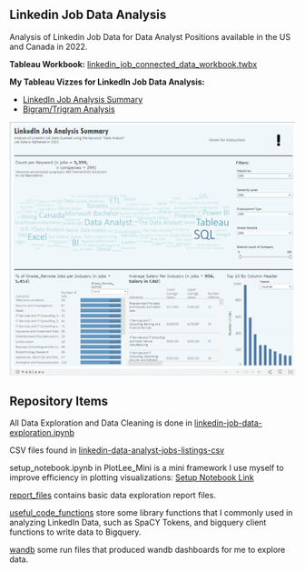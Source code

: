 ## Linkedin Job Data Analysis

Analysis of Linkedin Job Data for Data Analyst Positions available in the US and Canada in 2022.

**Tableau Workbook:** [linkedin_job_connected_data_workbook.twbx](linkedin_job_connected_data_workbook.twbx)

**My Tableau Vizzes for LinkedIn Job Data Analysis:** 
- [LinkedIn Job Analysis Summary](https://public.tableau.com/app/profile/hai.ran.zheng/viz/linkedin_job_analysis/LinkedInJobAnalysisSummary)
- [Bigram/Trigram Analysis](https://public.tableau.com/views/linkedin_job_bigram_trigram_analysis/LinkedInJobDescriptionBigramTrigramAnalysis?:language=en-US&:display_count=n&:origin=viz_share_link)

![Tableau Job Analysis Dashboard](images/tableau_job_analysis_dashboard.png)

## Repository Items
All Data Exploration and Data Cleaning is done in [linkedin-job-data-exploration.ipynb](linkedin-job-data-exploration.ipynb)

CSV files found in [linkedin-data-analyst-jobs-listings-csv](linkedin-data-analyst-jobs-listings-csv)

setup_notebook.ipynb in PlotLee_Mini is a mini framework I use myself to improve efficiency in plotting visualizations: [Setup Notebook Link](PlotLee_Mini/setup_notebook.ipynb)

[report_files](report_files) contains basic data exploration report files.

[useful_code_functions](useful_code_functions) store some library functions that I commonly used in analyzing LinkedIn Data, such as
SpaCY Tokens, and bigquery client functions to write data to Bigquery.

[wandb](wandb) some run files that produced wandb dashboards for me to explore data. 





